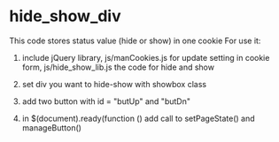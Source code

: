 # hide_show_div
This code stores status value (hide or show) in one cookie
For use it:
1) include jQuery library,
        js/manCookies.js for update setting in cookie form,
        js/hide_show_lib.js the code for hide and show

2) set div you want to hide-show with showbox class
3) add two button with id = "butUp" and "butDn"
4) in $(document).ready(function () add call to setPageState() and manageButton()

